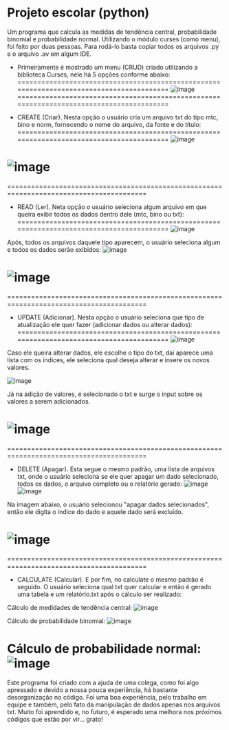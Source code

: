 # Projeto escolar (python)
Um programa que calcula as medidas de tendência central, probabilidade binomial e probabilidade normal. Utilizando o módulo curses (como menu), foi feito por duas pessoas.
Para rodá-lo basta copiar todos os arquivos .py e o arquivo .av em algum IDE.


- Primeiramente é mostrado um menu (CRUD) criado utilizando a biblioteca Curses, nele há 5 opções conforme abaixo:
=========================================================================================
![image](https://github.com/vagnero/SchoolProject/assets/37276509/112948df-f143-41ca-9727-9f86bfbb89e3)
=========================================================================================

- CREATE (Criar). Nesta opção o usuário cria um arquivo txt do tipo mtc, bino e norm, fornecendo o nome do arquivo, da fonte e do título:
=========================================================================================
![image](https://github.com/vagnero/SchoolProject/assets/37276509/566085c9-a8cd-41ba-a8f7-a06ec83ad9cb)

![image](https://github.com/vagnero/SchoolProject/assets/37276509/9a6d1418-fd8e-45d8-a3b3-239f53e3e9a0)
=========================================================================================








=========================================================================================
- READ (Ler). Neta opção o usuário seleciona algum arquivo em que queira exibir todos os dados dentro dele (mtc, bino ou txt):
=========================================================================================
![image](https://github.com/vagnero/SchoolProject/assets/37276509/22621190-ffcc-48d1-b164-8895964871d9)

Após, todos os arquivos daquele tipo aparecem, o usuário seleciona algum e todos os dados serão exibidos:
![image](https://github.com/vagnero/SchoolProject/assets/37276509/047a3487-962e-48fe-9f9b-8ee9ccc28705)

![image](https://github.com/vagnero/SchoolProject/assets/37276509/0a1066fd-1648-4c16-bfb5-b7ed3a9fd835)
=========================================================================================

=========================================================================================
- UPDATE (Adicionar). Nesta opção o usuário seleciona que tipo de atualização ele quer fazer (adicionar dados ou alterar dados):
=========================================================================================
![image](https://github.com/vagnero/SchoolProject/assets/37276509/e8cfbac1-5a12-41fd-884a-294942058d38)

Caso ele queira alterar dados, ele escolhe o tipo do txt, daí aparece uma lista com os índices, ele seleciona qual deseja alterar e insere os novos valores.

![image](https://github.com/vagnero/SchoolProject/assets/37276509/dcb95198-40e5-4aee-a9cb-3f8ec09352e6)

Já na adição de valores, é selecionado o txt e surge o input sobre os valores a serem adicionados.

![image](https://github.com/vagnero/SchoolProject/assets/37276509/54dfe6a9-173f-48c4-9de4-7a522023f3eb)
=========================================================================================


=========================================================================================
- DELETE (Apagar). Esta segue o mesmo padrão, uma lista de arquivos txt, onde o usuário seleciona se ele quer apagar um dado selecionado, todos os dados, o arquivo completo ou o relatório gerado:
![image](https://github.com/vagnero/SchoolProject/assets/37276509/8456f52e-c0cd-464f-b056-f1a7422632b0)
![image](https://github.com/vagnero/SchoolProject/assets/37276509/fe0db608-e0c5-4a79-82c9-2c49c3b598ea) 

Na imagem abaixo, o usuário selecionou "apagar dados selecionados", então ele digita o índice do dado e aquele dado será excluído.

![image](https://github.com/vagnero/SchoolProject/assets/37276509/bbfd0169-733c-4dbf-832b-074425fefc73)
=========================================================================================

=========================================================================================
- CALCULATE (Calcular). E por fim, no calculate o mesmo padrão é seguido. O usuário seleciona qual txt quer calcular e então é gerado uma tabela e um relatório.txt após o cálculo ser realizado:

Cálculo de medidades de tendência central:
![image](https://github.com/vagnero/SchoolProject/assets/37276509/e3c95d47-b404-48f1-a5e2-1b7f091172ea)

Cálculo de probabilidade binomial:
![image](https://github.com/vagnero/SchoolProject/assets/37276509/a6f1b211-c764-45d8-a5b0-d207c23a1b9d)

Cálculo de probabilidade normal:
![image](https://github.com/vagnero/SchoolProject/assets/37276509/a29c9ab7-b7b6-4ea7-bbae-4729c6468b96)
=========================================================================================

Este programa foi criado com a ajuda de uma colega, como foi algo apressado e devido a nossa pouca experiência, há bastante desorganização no código. Foi uma boa experiência, pelo trabalho em equipe e também, pelo fato da manipulação de dados apenas nos arquivos txt. Muito foi aprendido e, no futuro, é esperado uma melhora nos próximos códigos que estão por vir... grato!
